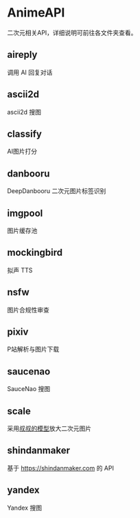 # AnimeAPI
二次元相关API，详细说明可前往各文件夹查看。
## aireply
调用 AI 回复对话
## ascii2d
ascii2d 搜图
## classify
AI图片打分
## danbooru
DeepDanbooru 二次元图片标签识别
## imgpool
图片缓存池
## mockingbird
拟声 TTS
## nsfw
图片合规性审查
## pixiv
P站解析与图片下载
## saucenao
SauceNao 搜图
## scale
采用[叔叔的模型](https://github.com/bilibili/ailab)放大二次元图片
## shindanmaker
基于 https://shindanmaker.com 的 API
## yandex
Yandex 搜图